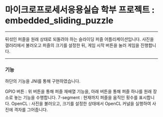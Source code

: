 # 마이크로프로세서응용실습 학부 프로젝트 : embedded_sliding_puzzle
--------------------------

뒤섞인 퍼즐을 원래 상태로 되돌려야 하는 슬라이딩 퍼즐 어플리케이션입니다.
사진을 갤러리에서 불러오고 퍼즐의 크기를 설정한 뒤, 게임 시작 버튼을 눌러 게임을 진행합니다.

------------------------------------------------------------------------
### 기능

하단의 기능을 JNI를 통해 구현하였습니다.

GPIO 버튼 : 위 버튼을 통해 퍼즐 재배열 기능을, 아래 버튼을 통해 퍼즐 하나를 원래 장소로 놓는 기능을 수행합니다.
7-segment : 현재까지 퍼즐을 움직인 횟수를 표시합니다.
OpenCL : 사진을 불러오고, 크기를 설정한 상태에서 OpenCL 커널을 실행하여 사진에 격자를 그어줍니다.
